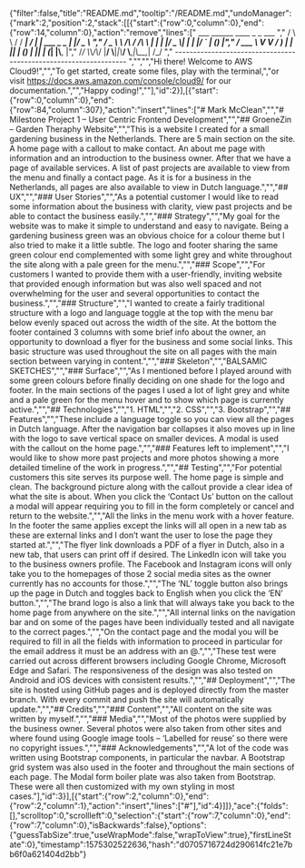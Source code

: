 {"filter":false,"title":"README.md","tooltip":"/README.md","undoManager":{"mark":2,"position":2,"stack":[[{"start":{"row":0,"column":0},"end":{"row":14,"column":0},"action":"remove","lines":["         ___        ______     ____ _                 _  ___  ","        / \\ \\      / / ___|   / ___| | ___  _   _  __| |/ _ \\ ","       / _ \\ \\ /\\ / /\\___ \\  | |   | |/ _ \\| | | |/ _` | (_) |","      / ___ \\ V  V /  ___) | | |___| | (_) | |_| | (_| |\\__, |","     /_/   \\_\\_/\\_/  |____/   \\____|_|\\___/ \\__,_|\\__,_|  /_/ "," ----------------------------------------------------------------- ","","","Hi there! Welcome to AWS Cloud9!","","To get started, create some files, play with the terminal,","or visit https://docs.aws.amazon.com/console/cloud9/ for our documentation.","","Happy coding!",""],"id":2}],[{"start":{"row":0,"column":0},"end":{"row":84,"column":307},"action":"insert","lines":["# Mark McClean","","# Milestone Project 1 – User Centric Frontend Development","","## GroeneZin – Garden Theraphy Website","","This is a website I created for a small gardening business in the Netherlands. There are 5 main section on the site. A home page with a callout to make contact. An about me page with information and an introduction to the business owner. After that we have a page of available services. A list of past projects are available to view from the menu and finally a contact page. As it is for a business in the Netherlands, all pages are also available to view in Dutch language.","","## UX","","### User Stories","","As a potential customer I would like to read some information about the business with clarity, view past projects and be able to contact the business easily.","","### Strategy","","My goal for the website was to make it simple to understand and easy to navigate. Being a gardening business green was an obvious choice for a colour theme but I also tried to make it a little subtle. The logo and footer sharing the same green colour end complemented with some light grey and white throughout the site along with a pale green for the menu.","","### Scope","","For customers I wanted to provide them with a user-friendly, inviting website that provided enough information but was also well spaced and not overwhelming for the user and several opportunities to contact the business.","","### Structure","","I wanted to create a fairly traditional structure with a logo and language toggle at the top with the menu bar below evenly spaced out across the width of the site. At the bottom the footer contained 3 columns with some brief info about the owner, an opportunity to download a flyer for the business and some social links. This basic structure was used throughout the site on all pages with the main section between varying in content.","","### Skeleton","","BALSAMIC SKETCHES","","### Surface","","As I mentioned before I played around with some green colours before finally deciding on one shade for the logo and footer. In the main sections of the pages I used a lot of light grey and white and a pale green for the menu hover and to show which page is currently active.","","## Technologies","","1. HTML","","2. CSS","","3. Bootstrap","","## Features","","These include a language toggle so you can view all the pages in Dutch language. After the navigation bar collapses it also moves up in line with the logo to save vertical space on smaller devices. A modal is used with the callout on the home page.","","### Features left to implement","","I would like to show more past projects and more photos showing a more detailed timeline of the work in progress.","","## Testing","","For potential customers this site serves its purpose well. The home page is simple and clean. The background picture along with the callout provide a clear idea of what the site is about. When you click the ‘Contact Us’ button on the callout a modal will appear requiring you to fill in the form completely or cancel and return to the website.","","All the links in the menu work with a hover feature. In the footer the same applies except the links will all open in a new tab as these are external links and I don’t want the user to lose the page they started at.","","The flyer link downloads a PDF of a flyer in Dutch, also in a new tab, that users can print off if desired. The LinkedIn icon will take you to the business owners profile. The Facebook and Instagram icons will only take you to the homepages of those 2 social media sites as the owner currently has no accounts for those.","","The ‘NL’ toggle button also brings up the page in Dutch and toggles back to English when you click the ‘EN’ button.","","The brand logo is also a link that will always take you back to the home page from anywhere on the site.","","All internal links on the navigation bar and on some of the pages have been individually tested and all navigate to the correct pages.","","On the contact page and the modal you will be required to fill in all the fields with information to proceed in particular for the email address it must be an address with an @.","","These test were carried out across different browsers including Google Chrome, Microsoft Edge and Safari. The responsiveness of the design was also tested on Android and iOS devices with consistent results.","","## Deployment","","The site is hosted using GitHub pages and is deployed directly from the master branch. With every commit and push the site will automatically update.","","## Credits","","### Content","","All content on the site was written by myself.","","### Media","","Most of the photos were supplied by the business owner. Several photos were also taken from other sites and where found using Google image tools – ‘Labelled for reuse’ so there were no copyright issues.","","### Acknowledgements","","A lot of the code was written using Bootstrap components, in particular the navbar. A Bootstrap grid system was also used in the footer and throughout the main sections of each page. The Modal form boiler plate was also taken from Bootstrap. These were all then customized with my own styling in most cases."],"id":3}],[{"start":{"row":2,"column":0},"end":{"row":2,"column":1},"action":"insert","lines":["#"],"id":4}]]},"ace":{"folds":[],"scrolltop":0,"scrollleft":0,"selection":{"start":{"row":7,"column":0},"end":{"row":7,"column":0},"isBackwards":false},"options":{"guessTabSize":true,"useWrapMode":false,"wrapToView":true},"firstLineState":0},"timestamp":1575302522636,"hash":"d0705716724d290614fc21e7bb6f0a621404d2bb"}